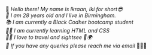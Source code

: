 👋  _Hello there! My name is Ikraan, Iki for short😎 <br>
🏡  I am 28 years old and I live in Birmingham. <br>
📚  I am currently a Black Codher bootcamp student <br>
👩‍💻  I am currently learning HTML and CSS <br>
💁‍♀️  I love to travel and sightsee 🛫🌍 <br> 
💬  If you have any queries please reach me via email_ ✌🏽🤪
